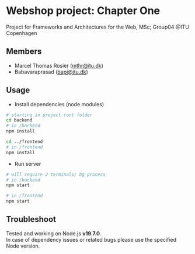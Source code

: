 # Webshop project: Chapter One

Project for Frameworks and Architectures for the Web, MSc; Group04 @ITU Copenhagen

## Members

- Marcel Thomas Rosier (mthr@itu.dk)
- Babavaraprasad (bapi@itu.dk)

## Usage

- Install dependencies (node modules)

```sh
# starting in project root folder
cd backend
# in /backend
npm install

cd ../frontend
# in /frontend
npm install
```

- Run server

```sh
# will require 2 terminals/ bg process
# in /backend
npm start

# in /frontend
npm start
```

## Troubleshoot

Tested and working on Node.js **v19.7.0**.  
In case of dependency issues or related bugs please use the specified Node version.
